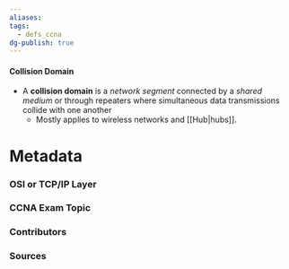 ```yaml
---
aliases: 
tags:
  - defs_ccna
dg-publish: true
---
```

#### Collision Domain
- A **collision domain** is a *network segment* connected by a *shared medium* or through repeaters where simultaneous data transmissions collide with one another
	- Mostly applies to wireless networks and [[Hub|hubs]].

# Metadata
### OSI or TCP/IP Layer

### CCNA Exam Topic

### Contributors

### Sources

